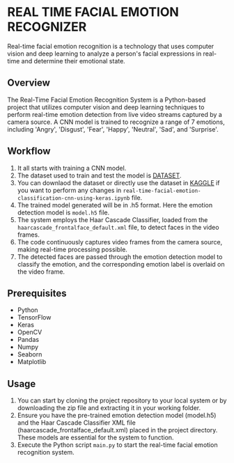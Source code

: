 # REAL TIME FACIAL EMOTION RECOGNIZER
Real-time facial emotion recognition is a technology that uses computer vision and deep learning to analyze a person's facial expressions in real-time and determine their emotional state. 
## Overview
The Real-Time Facial Emotion Recognition System is a Python-based project that utilizes computer vision and deep learning techniques to perform real-time emotion detection from live video streams captured by a camera source. A CNN model is trained to recognize a range of 7 emotions, including 'Angry', 'Disgust', 'Fear', 'Happy', 'Neutral', 'Sad', and 'Surprise'. 
## Workflow
1. It all starts with training a CNN model.
2. The dataset used to train and test the model is [DATASET](https://www.kaggle.com/datasets/jonathanoheix/face-expression-recognition-dataset "DATASET").
3. You can downlaod the dataset or directly use the dataset in [KAGGLE](https://kaggle.com) if you want to perform any changes in `real-time-facial-emotion-classification-cnn-using-keras.ipynb` file. 
4. The trained model generated will be in .h5 format. Here the emotion detection model is `model.h5` file.
6. The system employs the Haar Cascade Classifier, loaded from the `haarcascade_frontalface_default.xml` file, to detect faces in the video frames.
7. The code continuously captures video frames from the camera source, making real-time processing possible.
8. The detected faces are passed through the emotion detection model to classify the emotion, and the corresponding emotion label is overlaid on the video frame.

## Prerequisites
* Python
* TensorFlow
* Keras
* OpenCV
* Pandas
* Numpy
* Seaborn
* Matplotlib
## Usage
1. You can start by cloning the project repository to your local system or by downloading the zip file and extracting it in your working folder.
2. Ensure you have the pre-trained emotion detection model (model.h5) and the Haar Cascade Classifier XML file (haarcascade_frontalface_default.xml) placed in the project directory. These models are essential for the system to function.
3. Execute the Python script `main.py` to start the real-time facial emotion recognition system. 
